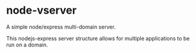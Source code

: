 # node-vserver
A simple node/express multi-domain server.

This nodejs-express server structure allows for multiple applications to be run on a domain.
